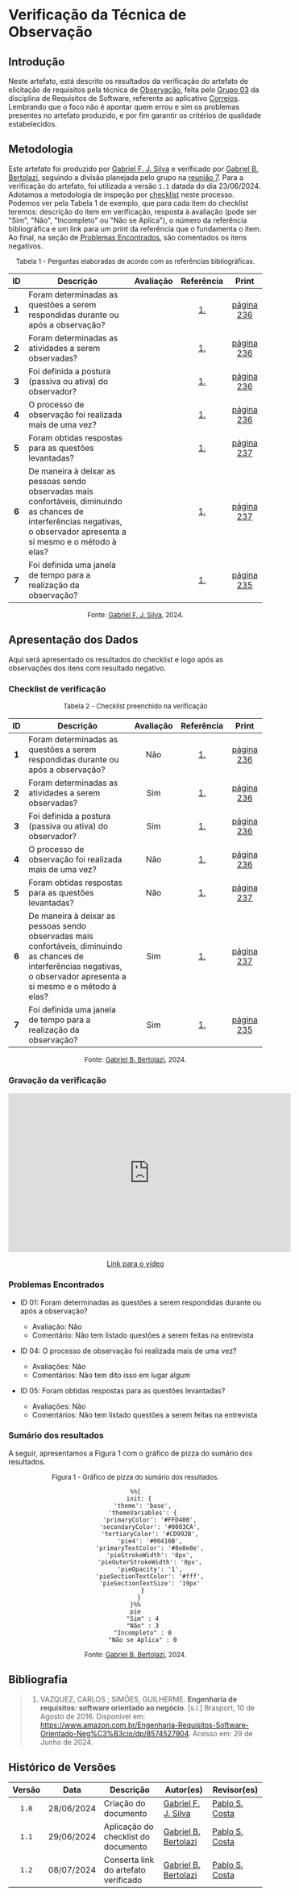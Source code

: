 # Verificação da Técnica de Observação

## Introdução

Neste artefato, está descrito os resultados da verificação do artefato de elicitação de requisitos pela técnica de [Observação](https://requisitos-de-software.github.io/2024.1-Correios/elicitacao/tecnicas/observacao/), feita pelo [Grupo 03](https://requisitos-de-software.github.io/2024.1-Correios/) da disciplina de Requisitos de Software, referente ao aplicativo [Correios](https://www.correios.com.br/). Lembrando que o foco não é apontar quem errou e sim os problemas presentes no artefato produzido, e por fim garantir os critérios de qualidade estabelecidos.

## Metodologia

Este artefato foi produzido por [Gabriel F. J. Silva][GabrielFGH] e verificado por [Gabriel B. Bertolazi][GabrielBGH], seguindo a divisão planejada pelo grupo na [reunião 7](https://requisitos-de-software.github.io/2024.1-Correios/atas/ata7/). Para a verificação do artefato, foi utilizada a versão `1.1` datada do dia 23/06/2024. Adotamos a metodologia de inspeção por [checklist](#checklist-de-verificacao) neste processo. Podemos ver pela Tabela 1 de exemplo, que para cada item do checklist teremos: descrição do item em verificação, resposta à avaliação (pode ser "Sim", "Não", "Incompleto" ou "Não se Aplica"), o número da referência bibliográfica e um link para um print da referência que o fundamenta o item. Ao final, na seção de [Problemas Encontrados](#problemas-encontrados), são comentados os itens negativos.

<font size="2"><p style="text-align: center">Tabela 1 - Perguntas elaboradas de acordo com as referências bibliográficas.</p></font>

<center>

| ID | Descrição | Avaliação | Referência | Print |
|:--:| --------- | :-------: | :--------: | :---: |
| **1** | Foram determinadas as questões a serem respondidas durante ou após a observação? |  | [1.](#ref1) | [página 236][ref1-pg236] |
| **2** | Foram determinadas as atividades a serem observadas? |  | [1.](#ref1) | [página 236][ref1-pg236] |
| **3** | Foi definida a postura (passiva ou ativa) do observador? |  | [1.](#ref1) | [página 236][ref1-pg236] |
| **4** | O processo de observação foi realizada mais de uma vez? |  | [1.](#ref1) | [página 236][ref1-pg236] |
| **5** | Foram obtidas respostas para as questões levantadas? |  | [1.](#ref1) | [página 237][ref1-pg237] |
| **6** | De maneira à deixar as pessoas sendo observadas mais confortáveis, diminuindo as chances de interferências negativas, o observador apresenta a si mesmo e o método à elas? |  | [1.](#ref1) | [página 237][ref1-pg237] |
| **7** | Foi definida uma janela de tempo para a realização da observação? |  | [1.](#ref1) | [página 235][ref1-pg235] |

</center>

<font size="2"><p style="text-align: center">Fonte: [Gabriel F. J. Silva][GabrielFGH], 2024.</p></font>

## Apresentação dos Dados

Aqui será apresentado os resultados do checklist e logo após as observações dos itens com resultado negativo.

### Checklist de verificação

<font size="2"><p style="text-align: center">Tabela 2 - Checklist preenchido na verificação</p></font>

<center>

| ID | Descrição | Avaliação | Referência | Print |
|:--:| --------- | :-------: | :--------: | :---: |
| **1** | Foram determinadas as questões a serem respondidas durante ou após a observação? | Não | [1.](#ref1) | [página 236][ref1-pg236] |
| **2** | Foram determinadas as atividades a serem observadas? | Sim | [1.](#ref1) | [página 236][ref1-pg236] |
| **3** | Foi definida a postura (passiva ou ativa) do observador? | Sim | [1.](#ref1) | [página 236][ref1-pg236] |
| **4** | O processo de observação foi realizada mais de uma vez? | Não | [1.](#ref1) | [página 236][ref1-pg236] |
| **5** | Foram obtidas respostas para as questões levantadas? | Não | [1.](#ref1) | [página 237][ref1-pg237] |
| **6** | De maneira à deixar as pessoas sendo observadas mais confortáveis, diminuindo as chances de interferências negativas, o observador apresenta a si mesmo e o método à elas? | Sim | [1.](#ref1) | [página 237][ref1-pg237] |
| **7** | Foi definida uma janela de tempo para a realização da observação? | Sim | [1.](#ref1) | [página 235][ref1-pg235] |

</center>

<font size="2"><p style="text-align: center">Fonte: [Gabriel B. Bertolazi][GabrielBGH], 2024.</p></font>

### Gravação da verificação

<!-- para o iframe do vídeo, bote width = 560 e height = 315 -->

<div style="text-align: center;">
    <iframe width="560" height="315" src="https://www.youtube.com/embed/8peit_fkZkU?si=LbUSiv9ByOWBezF2" title="YouTube video player" frameborder="0" allow="accelerometer; autoplay; clipboard-write; encrypted-media; gyroscope; picture-in-picture; web-share" referrerpolicy="strict-origin-when-cross-origin" allowfullscreen></iframe>
</div>

<p style="text-align: center">
    <a href="https://youtu.be/8peit_fkZkU?si=eVR6YhkgmlxgaY_H"> Link para o vídeo </a>
</p>

### Problemas Encontrados

<!--- Aqui será apresentado todos os problemas identificados durante o processo de verificação do artefato de link do artefato. --->

- ID 01: Foram determinadas as questões a serem respondidas durante ou após a observação?
    - Avaliação: Não
    - Comentário: Não tem listado questões a serem feitas na entrevista

- ID 04: O processo de observação foi realizada mais de uma vez?
    - Avaliações: Não
    - Comentários: Não tem dito isso em lugar algum

- ID 05: Foram obtidas respostas para as questões levantadas?
    - Avaliações: Não
    - Comentários: Não tem listado questões a serem feitas na entrevista


### Sumário dos resultados

<!-- Conte as quantidade de ocorrencias e coloque no Grafico a quantidade em cada tipo de avaliação (se não ouver incidencia de um tipo como "não se aplica", apague a linha do mesmo)-->
A seguir, apresentamos a Figura 1 com o gráfico de pizza do sumário dos resultados.

<font size="2"><p style="text-align: center">Figura 1 - Gráfico de pizza do sumário dos resultados.</p></font>

<center>

``` mermaid
%%{
  init: {
    'theme': 'base',
    'themeVariables': {
        'primaryColor': '#FFD400',
        'secondaryColor': '#0083CA',
        'tertiaryColor': '#CD992B',
        'pie4': '#00416B',
        'primaryTextColor': '#8e8e8e',
        'pieStrokeWidth': '0px',
        'pieOuterStrokeWidth': '0px',
        'pieOpacity': '1',
        'pieSectionTextColor': '#fff',
        'pieSectionTextSize': '19px'
    }
  }
}%%
pie
    "Sim" : 4
    "Não" : 3
    "Incompleto" : 0
    "Não se Aplica" : 0
```

</center>

<font size="2"><p style="text-align: center">Fonte: [Gabriel B. Bertolazi][GabrielBGH], 2024.</p></font>

## Bibliografia

> 1. <a id="ref1"> </a> VAZQUEZ, CARLOS ; SIMÕES, GUILHERME. **Engenharia de requisitos: software orientado ao negócio**. [s.l.] Brasport, 10 de Agosto de 2016. Disponível em: <https://www.amazon.com.br/Engenharia-Requisitos-Software-Orientado-Neg%C3%B3cio/dp/8574527904>. Acesso em: 29 de Junho de 2024.

## Histórico de Versões

| Versão | Data | Descrição | Autor(es) | Revisor(es) |
| :----: | :--: | --------- | ----------- | ------ |
| `1.0`  | 28/06/2024 | Criação do documento | [Gabriel F. J. Silva][GabrielFGH] | [Pablo S. Costa][PabloGH] |
| `1.1`  | 29/06/2024 | Aplicação do checklist do documento | [Gabriel B. Bertolazi][GabrielBGH] | [Pablo S. Costa][PabloGH]  |
| `1.2`  | 08/07/2024 | Conserta link do artefato verificado | [Gabriel B. Bertolazi][GabrielBGH] | [Pablo S. Costa][PabloGH]  |

[ClaudioGH]: https://github.com/claudiohsc
[DaniloGH]: https://github.com/Danilo-Carvalho-Antunes
[EliasGH]: https://github.com/EliasOliver21
[GabrielBGH]: https://github.com/Bertolazi
[GabrielFGH]: https://github.com/MMcLovin
[PabloGH]: https://github.com/pabloheika
[RicardoGH]: https://www.github.com/avmricardo

[ref1-pg235]: ../../../../assets/prints_verificacao/gabrielF/Observação%20ref1%20-%20pag235.jpeg
[ref1-pg236]: ../../../../assets/prints_verificacao/gabrielF/Observação%20ref1%20-%20pag236.jpeg
[ref1-pg237]: ../../../../assets/prints_verificacao/gabrielF/Observação%20ref1%20-%20pag237.jpeg
[ref1-pg239]: ../../../../assets/prints_verificacao/gabrielF/Observação%20ref1%20-%20pag239.jpeg
